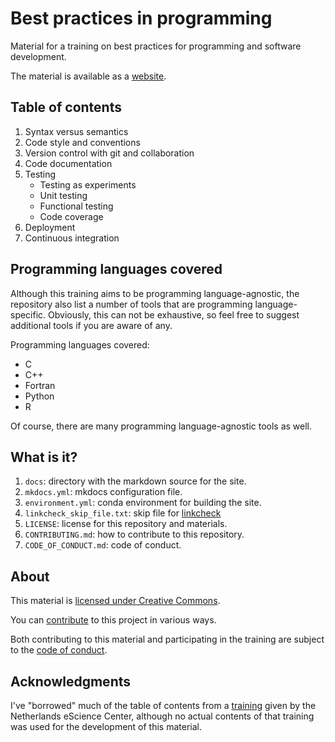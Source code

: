 # Best practices in programming

Material for a training on best practices for programming and software
development.

The material is available as a [website](https://gjbex.github.io/Best-practices-in-programming/).


## Table of contents

1. Syntax versus semantics
1. Code style and conventions
1. Version control with git and collaboration
1. Code documentation
1. Testing
   * Testing as experiments
   * Unit testing
   * Functional testing
   * Code coverage
1. Deployment
1. Continuous integration


## Programming languages covered

Although this training aims to be programming language-agnostic, the repository
also list a number of tools that are programming language-specific.
Obviously, this can not be exhaustive, so feel free to suggest additional
tools if you are aware of any.

Programming languages covered:

* C
* C++
* Fortran
* Python
* R

Of course, there are many programming language-agnostic tools as well.


## What is it?

1. `docs`: directory with the markdown source for the site.
1. `mkdocs.yml`: mkdocs configuration file.
1. `environment.yml`: conda environment for building the site.
1. `linkcheck_skip_file.txt`: skip file for [linkcheck](https://github.com/filiph/linkcheck)
1. `LICENSE`: license for this repository and materials.
1. `CONTRIBUTING.md`: how to contribute to this repository.
1. `CODE_OF_CONDUCT.md`: code of conduct.


## About

This material is [licensed under Creative Commons](LICENSE).

You can [contribute](CONTRIBUTING.md) to this project in various ways.

Both contributing to this material and participating in the training are
subject to the [code of conduct](CODE_OF_CONDUCT.md).


## Acknowledgments

I've "borrowed" much of the table of contents from a
[training](https://www.esciencecenter.nl/event/good-practices-in-research-software-development-2/) given by
the Netherlands eScience Center, although no actual contents of that
training was used for the development of this material.
